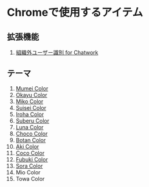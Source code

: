 # Chromeで使用するアイテム

## 拡張機能

1. [組織外ユーザー識別 for Chatwork](https://chromewebstore.google.com/detail/%E7%B5%84%E7%B9%94%E5%A4%96%E3%83%A6%E3%83%BC%E3%82%B6%E3%83%BC%E8%AD%98%E5%88%A5-for-chatwork/dgcfchadgpckjfnogicfhlfgapdgbjld)


## テーマ

1. [Mumei Color](https://chromewebstore.google.com/detail/mumei-color/cfhokhjmlioogaplcckcggjjnkpofean)
2. [Okayu Color](https://chromewebstore.google.com/detail/okayu-color/mhgmaadiblmfhailfblknmokjlgfiobc)
3. [Miko Color](https://chromewebstore.google.com/detail/miko-color/fbadkfcpcbehkmciifbelajfjfnjjmpg)
4. [Suisei Color](https://chromewebstore.google.com/detail/suisei-color/okhhgclehpcdiaboejnmlbnemmhidgnf)
5. [Iroha Color](https://chromewebstore.google.com/detail/iroha-color/dpbppcihcplhdglljjppiojcehihkepk)
6. [Suberu Color](https://chromewebstore.google.com/detail/subaru-color/aakonpejlpclbkfaipadnpinghifgbaj)
7. [Luna Color](https://chromewebstore.google.com/detail/luna-color/lpljpimdpamckmdpjafmhiifphhhhnin)
8. [Choco Color](https://chromewebstore.google.com/detail/choco-color/jlmfjdaiabgfccokicmbcpaplndbibok)
9. [Botan Color](https://chromewebstore.google.com/detail/botan-color/dokjkockkgljfibjfgkendhlmobknebh)
10. [Aki Color](https://chromewebstore.google.com/detail/aki-color/plnpimhnpambijlmblfbanaamdpchfhh)
11. [Coco Color](https://chromewebstore.google.com/detail/coco-color/ebjkiijhfkiefljbhgclgfboghpojfco)
12. [Fubuki Color](https://chromewebstore.google.com/detail/fubuki-color/kpajdkajohdhhemnknlahnhcekbpopac)
13. [Sora Color](https://chromewebstore.google.com/detail/sora-color/igdphjbabjpecnkplajjdhbapmmohlhe)
14. Mio Color
15. Towa Color
